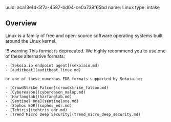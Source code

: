 uuid: aca13e14-5f7a-4587-bd04-ce0a739f65bd
name: Linux
type: intake

## Overview
Linux is a family of free and open-source software operating systems built around the Linux kernel.

!!! warning
    This format is deprecated. We highly recommend you to use one of these alternative formats:

    - [Sekoia.io endpoint agent](sekoiaio.md)
    - [auditbeat](auditbeat_linux.md)

    or one of these numerous EDR formats supported by Sekoia.io:

    - [CrowdStrike Falcon](crowdstrike_falcon.md)
    - [Cybereason](cybereason_malop.md)
    - [Harfanglab](harfanglab.md)
    - [Sentinel One](sentinelone.md)
    - [Sophos EDR](sophos_edr.md)
    - [Tehtris](tehtris_edr.md)
    - [Trend Micro Deep Security](trend_micro_deep_security.md)

